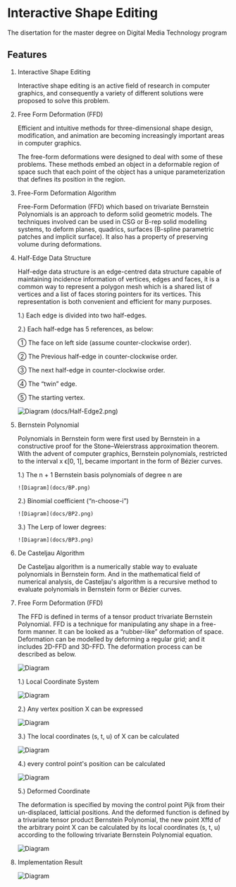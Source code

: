 # Interactive Shape Editing
The disertation for the master degree on Digital Media Technology program
## Features
1. Interactive Shape Editing

    Interactive shape editing is an active field of research in computer graphics, and consequently a variety of different solutions were proposed to solve this problem.
    
2. Free Form Deformation (FFD)

    Efficient and intuitive methods for three-dimensional shape design, modification, and animation are becoming increasingly important areas in computer graphics.
    
    The free-form deformations were designed to deal with some of these problems. These methods embed an object in a deformable region of space such that each point of the object has a unique parameterization that defines its position in the region. 
    
3. Free-Form Deformation Algorithm

   Free-Form Deformation (FFD) which based on trivariate Bernstein Polynomials is an approach to deform solid geometric models. The techniques involved can be used in CSG or B-rep solid modelling systems, to deform planes, quadrics, surfaces (B-spline parametric patches and implicit surface). It also has a property of preserving volume during deformations.

4. Half-Edge Data Structure

   Half-edge data structure is an edge-centred data structure capable of maintaining incidence information of vertices, edges and faces, it is a common way to represent a polygon mesh which is a shared list of vertices and a list of faces storing pointers for its vertices. This representation is both convenient and efficient for many purposes. 
   
   1.) Each edge is divided into two half-edges.

   2.) Each half-edge has 5 references, as below:
   
   ① The face on left side (assume counter-clockwise order).
   
   ② The Previous half-edge in counter-clockwise order.
   
   ③ The next half-edge in counter-clockwise order.
   
   ④ The “twin” edge.
   
   ⑤ The starting vertex.
   
   ![Diagram](docs/Half-Edge.png) (docs/Half-Edge2.png)

5. Bernstein Polynomial

   Polynomials in Bernstein form were first used by Bernstein in a constructive proof for the Stone–Weierstrass approximation theorem. With the advent of computer graphics, Bernstein polynomials, restricted to the interval x ϵ[0, 1], became important in the form of Bézier curves.
   
   1.) The n + 1 Bernstein basis polynomials of degree n are

       ![Diagram](docs/BP.png) 

   2.) Binomial coefficient (“n-choose-i”) 
   
       ![Diagram](docs/BP2.png)
   
   3.) The Lerp of lower degrees:
       
       ![Diagram](docs/BP3.png)
   
6. De Casteljau Algorithm

   De Casteljau algorithm is a numerically stable way to evaluate polynomials in Bernstein form. And in the mathematical field of numerical analysis, de Casteljau's algorithm is a recursive method to evaluate polynomials in Bernstein form or Bézier curves.


7. Free Form Deformation (FFD)

   The FFD is defined in terms of a tensor product trivariate Bernstein Polynomial. FFD is a technique for manipulating any shape in a free-form manner. It can be looked as a “rubber-like” deformation of space. Deformation can be modelled by deforming a regular grid; and it includes 2D-FFD and 3D-FFD. The deformation process can be described as below.

    ![Diagram](docs/FFD.png)
    
    1.) Local Coordinate System

    ![Diagram](docs/FFD2.png)
    
    2.) Any vertex position X can be expressed
    
    ![Diagram](docs/FFD3.png)
    
    3.) The local coordinates (s, t, u) of X can be calculated
    
    ![Diagram](docs/FFD3.png)
    
    4.) every control point's position can be calculated

     ![Diagram](docs/FFD3.png)
     
   5.) Deformed Coordinate 
     
     The deformation is specified by moving the control point Pijk from their un-displaced, latticial positions. And the deformed function is defined by a trivariate tensor product Bernstein Polynomial, the new point Xffd of the arbitrary point X can be calculated by its local coordinates (s, t, u) according to the following trivariate Bernstein Polynomial equation.
     
     ![Diagram](docs/FFD3.png)
    
8. Implementation Result
    
    ![Diagram](docs/FFD3.png)


